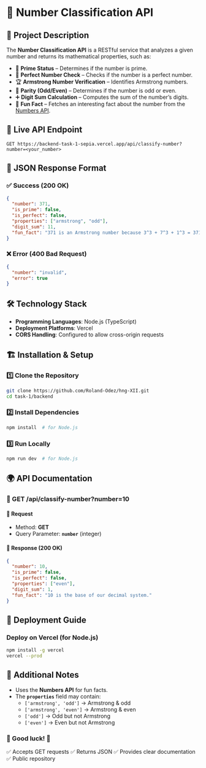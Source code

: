 # 🧮 Number Classification API  

## 📌 Project Description  
The **Number Classification API** is a RESTful service that analyzes a given number and returns its mathematical properties, such as:  
- 🔢 **Prime Status** – Determines if the number is prime.  
- 🎯 **Perfect Number Check** – Checks if the number is a perfect number.  
- 🏆 **Armstrong Number Verification** – Identifies Armstrong numbers.  
- 🔄 **Parity (Odd/Even)** – Determines if the number is odd or even.  
- ➕ **Digit Sum Calculation** – Computes the sum of the number’s digits.  
- 🎲 **Fun Fact** – Fetches an interesting fact about the number from the [Numbers API](http://numbersapi.com/#42).  

## 🚀 Live API Endpoint  
```plaintext
GET https://backend-task-1-sepia.vercel.app/api/classify-number?number=<your_number>
```  

## 📡 JSON Response Format  
### ✅ Success (200 OK)  
```json
{
  "number": 371,
  "is_prime": false,
  "is_perfect": false,
  "properties": ["armstrong", "odd"],
  "digit_sum": 11,
  "fun_fact": "371 is an Armstrong number because 3^3 + 7^3 + 1^3 = 371"
}
```  

### ❌ Error (400 Bad Request)  
```json
{
  "number": "invalid",
  "error": true
}
```  

## 🛠 Technology Stack  
- **Programming Languages**: Node.js (TypeScript)
- **Deployment Platforms**: Vercel  
- **CORS Handling**: Configured to allow cross-origin requests  

## 🏗️ Installation & Setup  
### 1️⃣ Clone the Repository  
```sh
git clone https://github.com/Roland-Odez/hng-XII.git
cd task-1/backend
```  

### 2️⃣ Install Dependencies  
```sh
npm install  # for Node.js
```  

### 3️⃣ Run Locally  
```sh
npm run dev  # for Node.js  
```  

## 🌍 API Documentation  
### 📌 GET /api/classify-number?number=10
#### 🔹 Request  
- Method: **GET**  
- Query Parameter: **`number`** (integer)  

#### 🔹 Response (200 OK)  
```json
{
  "number": 10,
  "is_prime": false,
  "is_perfect": false,
  "properties": ["even"],
  "digit_sum": 1,
  "fun_fact": "10 is the base of our decimal system."
}
```  

## 🚀 Deployment Guide  
### Deploy on Vercel (for Node.js)  
```sh
npm install -g vercel  
vercel --prod  
```  
## 📌 Additional Notes  
- Uses the **Numbers API** for fun facts.  
- The **`properties`** field may contain:  
  - `['armstrong', 'odd']` → Armstrong & odd  
  - `['armstrong', 'even']` → Armstrong & even  
  - `['odd']` → Odd but not Armstrong  
  - `['even']` → Even but not Armstrong  

### 🎯 Good luck! 🚀  
✅ Accepts GET requests ✅ Returns JSON ✅ Provides clear documentation ✅ Public repository